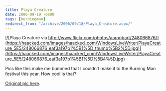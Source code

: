 ```yaml
---
title: Playa Creature
date: 2006-09-19 -0800
tags: [burningman]
redirect_from: "/archive/2006/09/18/Playa_Creature.aspx/"
---
```


[![Playa Creature via
http://www.flickr.com/photos/aaronbart/248066876/](https://haacked.com/images/haacked_com/WindowsLiveWriter/PlayaCreature_5E5/248066876_eaf3a197b1%5B1%5D_thumb%5B2%5D.jpg)](https://haacked.com/images/haacked_com/WindowsLiveWriter/PlayaCreature_5E5/248066876_eaf3a197b1%5B1%5D%5B4%5D.jpg)

Pics like this make me bummed that I couldn’t make it to the Burning Man
festival this year. How cool is that?

[Original pic
here](http://www.flickr.com/photos/aaronbart/248066876/?#comment72157594292117041).

